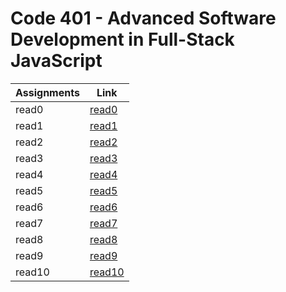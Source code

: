 # Code 401 - Advanced Software Development in Full-Stack JavaScript 


| Assignments|             Link             |
| -----------|------------------------------|
|  read0     |  [read0](read401-0.md)       |
|  read1     |  [read1](read401-1.md)       |
|  read2     |  [read2](read401-2.md)       |
|  read3     |  [read3]()       |
|  read4     |  [read4]()       |
|  read5     |  [read5]()       |
|  read6     |  [read6]()       |
|  read7     |  [read7]()       |
|  read8     |  [read8]()       |
|  read9     |  [read9]()       |
|  read10    |  [read10]()     |